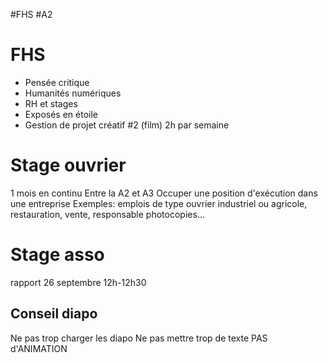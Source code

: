 #FHS #A2 
# FHS

- Pensée critique
- Humanités numériques
- RH et stages
- Exposés en étoile
- Gestion de projet créatif #2 (film)
2h par semaine

# Stage ouvrier

1 mois en continu
Entre la A2 et A3
Occuper une position d'exécution dans une entreprise
Exemples: emplois de type ouvrier industriel ou agricole, restauration, vente, responsable photocopies...

# Stage asso
rapport 26 septembre 12h-12h30
## Conseil diapo
Ne pas trop charger les diapo
Ne pas mettre trop de texte
PAS d'ANIMATION
